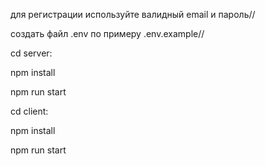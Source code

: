 для регистрации используйте валидный email и пароль//

создать файл .env по примеру .env.example//


cd server:

npm install

npm run start



cd client:

npm install

npm run start
